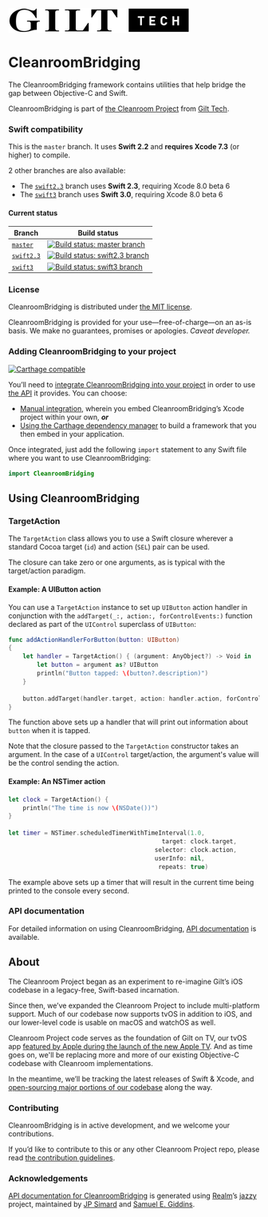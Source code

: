 ![Gilt Tech logo](https://raw.githubusercontent.com/gilt/Cleanroom/master/Assets/gilt-tech-logo.png)

# CleanroomBridging

The CleanroomBridging framework contains utilities that help bridge the gap between Objective-C and Swift.

CleanroomBridging is part of [the Cleanroom Project](https://github.com/gilt/Cleanroom) from [Gilt Tech](http://tech.gilt.com).


### Swift compatibility

This is the `master` branch. It uses **Swift 2.2** and **requires Xcode 7.3** (or higher) to compile.

2 other branches are also available:

- The [`swift2.3`](https://github.com/emaloney/CleanroomBridging/tree/swift2.3) branch uses **Swift 2.3**, requiring Xcode 8.0 beta 6
- The [`swift3`](https://github.com/emaloney/CleanroomBridging/tree/swift3) branch uses **Swift 3.0**, requiring Xcode 8.0 beta 6


#### Current status

Branch|Build status
--------|------------------------
[`master`](https://github.com/emaloney/CleanroomBridging)|[![Build status: master branch](https://travis-ci.org/emaloney/CleanroomBridging.svg?branch=master)](https://travis-ci.org/emaloney/CleanroomBridging)
[`swift2.3`](https://github.com/emaloney/CleanroomBridging/tree/swift2.3)|[![Build status: swift2.3 branch](https://travis-ci.org/emaloney/CleanroomBridging.svg?branch=swift2.3)](https://travis-ci.org/emaloney/CleanroomBridging)
[`swift3`](https://github.com/emaloney/CleanroomBridging/tree/swift3)|[![Build status: swift3 branch](https://travis-ci.org/emaloney/CleanroomBridging.svg?branch=swift3)](https://travis-ci.org/emaloney/CleanroomBridging)


### License

CleanroomBridging is distributed under [the MIT license](/blob/master/LICENSE).

CleanroomBridging is provided for your use—free-of-charge—on an as-is basis. We make no guarantees, promises or apologies. *Caveat developer.*


### Adding CleanroomBridging to your project

[![Carthage compatible](https://img.shields.io/badge/Carthage-compatible-4BC51D.svg?style=flat)](https://github.com/Carthage/Carthage)

You’ll need to [integrate CleanroomBridging into your project](https://github.com/emaloney/CleanroomBridging/blob/master/INTEGRATION.md) in order to use [the API](https://rawgit.com/emaloney/CleanroomBridging/master/Documentation/API/index.html) it provides. You can choose:

- [Manual integration](https://github.com/emaloney/CleanroomBridging/blob/master/INTEGRATION.md#manual-integration), wherein you embed CleanroomBridging’s Xcode project within your own, **_or_**
- [Using the Carthage dependency manager](https://github.com/emaloney/CleanroomBridging/blob/master/INTEGRATION.md#carthage-integration) to build a framework that you then embed in your application.

Once integrated, just add the following `import` statement to any Swift file where you want to use CleanroomBridging:

```swift
import CleanroomBridging
```

## Using CleanroomBridging

### TargetAction

The `TargetAction` class allows you to use a Swift closure wherever a standard Cocoa target (`id`) and action (`SEL`) pair can be used.

The closure can take zero or one arguments, as is typical with the target/action paradigm.

#### Example: A UIButton action

You can use a `TargetAction` instance to set up `UIButton` action handler in conjunction with the `addTarget(_:, action:, forControlEvents:)` function declared as part of the `UIControl` superclass of `UIButton`:

```swift
func addActionHandlerForButton(button: UIButton)
{
	let handler = TargetAction() { (argument: AnyObject?) -> Void in
		let button = argument as? UIButton
		println("Button tapped: \(button?.description)")
	}
	
	button.addTarget(handler.target, action: handler.action, forControlEvents: .TouchUpInside)
}
```

The function above sets up a handler that will print out information about `button` when it is tapped.

Note that the closure passed to the `TargetAction` constructor takes an argument. In the case of a `UIControl` target/action, the argument's value will be the control sending the action.

#### Example: An NSTimer action

```swift
let clock = TargetAction() {
	println("The time is now \(NSDate())")
}

let timer = NSTimer.scheduledTimerWithTimeInterval(1.0,
                                           target: clock.target, 
                                         selector: clock.action,
                                         userInfo: nil,
                                          repeats: true)
```

The example above sets up a timer that will result in the current time being printed to the console every second.



### API documentation

For detailed information on using CleanroomBridging, [API documentation](https://rawgit.com/emaloney/CleanroomBridging/master/Documentation/API/index.html) is available.


## About

The Cleanroom Project began as an experiment to re-imagine Gilt’s iOS codebase in a legacy-free, Swift-based incarnation.

Since then, we’ve expanded the Cleanroom Project to include multi-platform support. Much of our codebase now supports tvOS in addition to iOS, and our lower-level code is usable on macOS and watchOS as well.

Cleanroom Project code serves as the foundation of Gilt on TV, our tvOS app [featured by Apple during the launch of the new Apple TV](http://www.apple.com/apple-events/september-2015/). And as time goes on, we'll be replacing more and more of our existing Objective-C codebase with Cleanroom implementations.

In the meantime, we’ll be tracking the latest releases of Swift & Xcode, and [open-sourcing major portions of our codebase](https://github.com/gilt/Cleanroom#open-source-by-default) along the way.


### Contributing

CleanroomBridging is in active development, and we welcome your contributions.

If you’d like to contribute to this or any other Cleanroom Project repo, please read [the contribution guidelines](https://github.com/gilt/Cleanroom#contributing-to-the-cleanroom-project).


### Acknowledgements

[API documentation for CleanroomBridging](https://rawgit.com/emaloney/CleanroomBridging/master/Documentation/API/index.html) is generated using [Realm](http://realm.io)’s [jazzy](https://github.com/realm/jazzy/) project, maintained by [JP Simard](https://github.com/jpsim) and [Samuel E. Giddins](https://github.com/segiddins).

